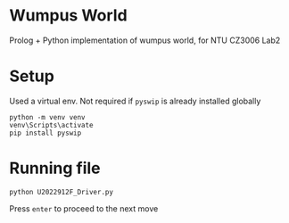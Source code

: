# Wumpus World

Prolog + Python implementation of wumpus world, for NTU CZ3006 Lab2

# Setup

Used a virtual env. Not required if `pyswip` is already installed globally

```
python -m venv venv
venv\Scripts\activate
pip install pyswip
```

# Running file

```
python U2022912F_Driver.py
```

Press `enter` to proceed to the next move

